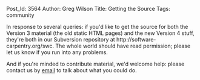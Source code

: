 Post_Id: 3564
Author: Greg Wilson
Title: Getting the Source
Tags: community

<p>In response to several queries: if you'd like to get the source for both the Version 3 material (the old static HTML pages) and the new Version 4 stuff, they're both in our Subversion repository at http://software-carpentry.org/swc. The whole world should have read permission; please let us know if you run into any problems.</p>
<p>And if you're minded to contribute material, we'd welcome help: please contact us by <a href="mailto:{{contact_email}}">email</a> to talk about what you could do.</p>
